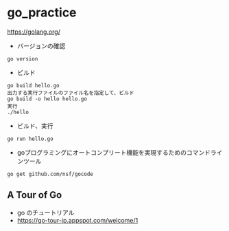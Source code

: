 # go_practice

https://golang.org/


- バージョンの確認
```
go version
```
- ビルド
```
go build hello.go
出力する実行ファイルのファイル名を指定して、ビルド
go build -o hello hello.go
実行
./hello
```
- ビルド、実行
```
go run hello.go
```
- goプログラミングにオートコンプリート機能を実現するためのコマンドラインツール
```
go get github.com/nsf/gocode
```
## A Tour of Go
- go のチュートリアル
- https://go-tour-jp.appspot.com/welcome/1
